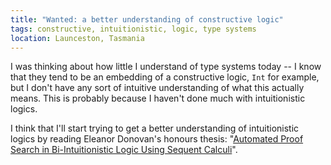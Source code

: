 ```yaml
---
title: "Wanted: a better understanding of constructive logic"
tags: constructive, intuitionistic, logic, type systems
location: Launceston, Tasmania
---
```


I was thinking about how little I understand of type systems today -- I know
that they tend to be an embedding of a constructive logic, `Int` for example,
but I don't have any sort of intuitive understanding of what this actually
means. This is probably because I haven't done much with intuitionistic
logics.

I think that I'll start trying to get a better understanding of intuitionistic
logics by reading Eleanor Donovan's honours thesis: "[Automated Proof Search
in Bi-Intuitionistic Logic Using Sequent Calculi](ed)".

[ed]: http://cs.anu.edu.au/honours/thesis-2005/Eleanor_DONOVAN.pdf
